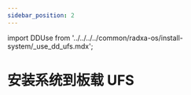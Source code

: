 ```yaml
---
sidebar_position: 2
---
```


import DDUse from '../../../../common/radxa-os/install-system/\_use_dd_ufs.mdx';

# 安装系统到板载 UFS

<DDUse tag="ufs_module" />
